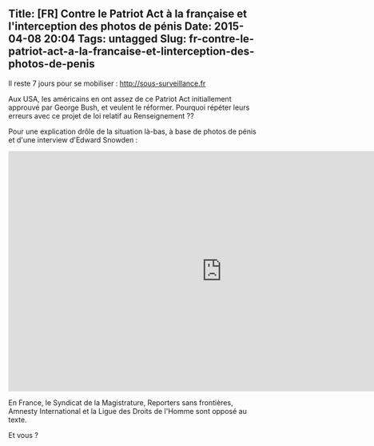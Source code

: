 Title: [FR] Contre le Patriot Act à la française et l'interception des photos de pénis
Date: 2015-04-08 20:04
Tags: untagged
Slug: fr-contre-le-patriot-act-a-la-francaise-et-linterception-des-photos-de-penis
---
Il reste 7 jours pour se mobiliser :
http://sous-surveillance.fr

Aux USA, les américains en ont assez de ce Patriot Act initiallement approuvé par George Bush, et veulent le réformer. Pourquoi répéter leurs erreurs avec ce projet de loi relatif au Renseignement ??

Pour une explication drôle de la situation là-bas, à base de photos de pénis et d'une interview d'Edward Snowden :
<iframe width="853" height="480" src="https://www.youtube.com/embed/XEVlyP4_11M" frameborder="0" allowfullscreen></iframe>
<br>

En France, le Syndicat de la Magistrature, Reporters sans frontières, Amnesty International et la Ligue des Droits de l'Homme sont opposé au texte.

Et vous ?